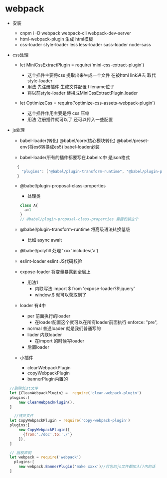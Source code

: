 # webpack

- 安装
  - cnpm i -D webpack webpack-cli webpack-dev-server 
  - html-webpack-plugin 生成 html模板
  - css-loader style-loader  less less-loader sass-loader node-sass

- css处理
  - let MiniCssExtractPlugin = require('mini-css-extract-plugin')
    - 这个插件主要将css 提取出来生成一个文件 在被html link进去  取代style-loader
    - 用法 先注册插件 生成文件配置 filename位子
    - 将以前style-loader 替换成MiniCssExtractPlugin.loader
  
  - let OptimizeCss = require('optimize-css-assets-webpack-plugin')
    - 这个插件作用主要是将 css 压缩
    - 用法 注册插件就可以了 还可以传入一些配置

- js处理
  - babel-loader(转化) @babel/core(核心模块转化) @babel/preset-env(将es6转换成es5) babel-loader必装

  - babel-loader所有的插件都要写在.babelrc中 是json格式 
  ```js
    {
      "plugins": ["@babel/plugin-transform-runtime", "@babel/plugin-proposal-class-properties"]
    }
  ```
  - @babel/plugin-proposal-class-properties 
    - 处理类
    ```js
    class A{
      a=1
    }
    // @babel/plugin-proposal-class-properties 需要安装这个
    ```
  - @babel/plugin-transform-runtime 将高级语法转换低级 
    - 比如 async await
  - @babel/polyfill 处理 'xxx'.includes('a')

  - eslint-loader eslint JS代码校验

  - expose-loader 将变量暴露到全局上
    - 用法1
      - 内联写法 import $ from 'expose-loader?$!jquery'
      - window.$ 就可以获取到了
    

  - loader 有4中 
    - per 前面执行的loader 
      -  在loader配置这个就可以在所有loader前面执行 enforce: "pre",
    - normal 普通loader   就是我们普通写的
    - liader 内联loader
      - 在import 的时候写loader
    - 后置loader

  - 小插件
    - cleanWebpackPlugin
    - copyWebpackPlugin
    - bannerPlugin内置的
```js
  //删除dist文件
  let {CleanWebpackPlugin} =  require('clean-webpack-plugin')
  plugins:[
      new CleanWebpackPlugin(),    
  ]

    //拷贝文件
  let CopyWebpackPlugin = require('copy-webpack-plugin')
  plugins:[
      new CopyWebpackPlugin([
        {from:'./doc',to:'./'}
      ]),    
  ]

  // 版权声明
  let webpack = require('webpack')
    plugins:[
      new webpack.BannerPlugin('make xxxx')//打包的js文件都加入()内的话 
  ]
``` 